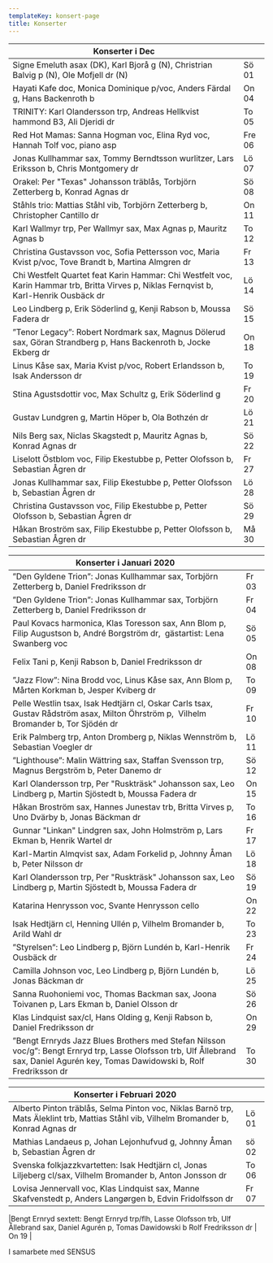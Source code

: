 ```yaml
---
templateKey: konsert-page
title: Konserter
---
```

| Konserter i Dec                                                                                                                             |        |
| ------------------------------------------------------------------------------------------------------------------------------------------- | ------ |
| Signe Emeluth asax (DK), Karl Bjorå g (N), Christrian Balvig p (N), Ole Mofjell dr (N)                                                      | Sö 01  |
| Hayati Kafe doc, Monica Dominique p/voc, Anders Färdal g, Hans Backenroth  b                                                                | On 04  |
| TRINITY: Karl Olandersson trp, Andreas Hellkvist hammond B3, Ali Djeridi dr                                                                 | To 05  |
| Red Hot Mamas: Sanna Hogman voc, Elina Ryd voc, Hannah Tolf voc, piano asp                                                                  | Fre 06 |
| Jonas Kullhammar sax, Tommy Berndtsson wurlitzer, Lars Eriksson b, Chris Montgomery dr                                                      | Lö 07  |
| Orakel: Per "Texas" Johansson träblås, Torbjörn Zetterberg b, Konrad Agnas dr                                                               | Sö 08  |
| Ståhls trio: Mattias Ståhl vib, Torbjörn Zetterberg b, Christopher Cantillo dr                                                              | On 11  |
| Karl Wallmyr trp, Per Wallmyr sax, Max Agnas p, Mauritz Agnas b                                                                             | To 12  |
| Christina Gustavsson voc, Sofia Pettersson voc, Maria Kvist p/voc, Tove Brandt b, Martina Almgren dr                                        | Fr 13  |
| Chi Westfelt Quartet feat Karin Hammar: Chi Westfelt voc, Karin Hammar trb, Britta Virves p, Niklas Fernqvist b, 	 	Karl-Henrik Ousbäck dr  | Lö 14  |
| Leo Lindberg p, Erik Söderlind g, Kenji Rabson b, Moussa Fadera dr                                                                          | Sö 15  |
| ”Tenor Legacy”: Robert Nordmark sax, Magnus Dölerud sax, Göran Strandberg p, Hans Backenroth b, Jocke Ekberg dr                             | On 18  |
| Linus Kåse sax, Maria Kvist p/voc, Robert Erlandsson b, Isak Andersson dr                                                                   | To 19  |
| Stina Agustsdottir voc, Max Schultz g, Erik Söderlind g                                                                                     | Fr 20  |
| Gustav Lundgren g, Martin Höper b, Ola Bothzén dr                                                                                           | Lö 21  |
| Nils Berg sax, Niclas Skagstedt p, Mauritz Agnas b, Konrad Agnas dr                                                                         | Sö 22  |
| Liselott Östblom voc, Filip Ekestubbe p, Petter Olofsson b, Sebastian Ågren dr                                                              | Fr 27  |
| Jonas Kullhammar sax, Filip Ekestubbe p, Petter Olofsson b, Sebastian Ågren dr                                                              | Lö 28  |
| Christina Gustavsson voc, Filip Ekestubbe p, Petter Olofsson b, Sebastian Ågren dr                                                          | Sö 29  |
| Håkan Broström sax, Filip Ekestubbe p, Petter Olofsson b, Sebastian Ågren dr                                                                | Må 30  |


| Konserter i Januari 2020                                                                                                                          |        |
| ------------------------------------------------------------------------------------------------------------------------------------------- | ------ |
| ”Den Gyldene Trion”: Jonas Kullhammar sax, Torbjörn Zetterberg b, Daniel Fredriksson dr                                                      | Fr 03  |
| ”Den Gyldene Trion”: Jonas Kullhammar sax, Torbjörn Zetterberg b, Daniel Fredriksson dr                                                      | Fr 04 |  
| Paul Kovacs harmonica, Klas Toresson sax, Ann Blom p, Filip Augustson b, André Borgström dr,  gästartist: Lena Swanberg voc| Sö 05  |
| Felix Tani p, Kenji Rabson b, Daniel Fredriksson dr| On 08 |
|”Jazz Flow”: Nina Brodd voc, Linus Kåse sax, Ann Blom p, Mårten Korkman b, Jesper Kviberg dr | To 09 | 
| Pelle Westlin tsax, Isak Hedtjärn cl, Oskar Carls tsax, Gustav Rådström asax, Milton Öhrström p,  Vilhelm Bromander b, Tor Sjödén dr| Fr 10 |
| Erik Palmberg trp, Anton Dromberg p, Niklas Wennström b, Sebastian Voegler dr | Lö 11 |
|”Lighthouse”: Malin Wättring sax, Staffan Svensson trp, Magnus Bergström b, Peter Danemo dr | Sö 12 |
| Karl Olandersson trp, Per "Ruskträsk" Johansson sax, Leo Lindberg p, Martin Sjöstedt b, Moussa Fadera dr | On 15 |
| Håkan Broström sax, Hannes Junestav trb, Britta Virves p, Uno Dvärby b, Jonas Bäckman dr | To 16 |
| Gunnar "Linkan" Lindgren sax, John Holmström p, Lars Ekman b, Henrik Wartel dr | Fr 17 |
| Karl-Martin Almqvist sax, Adam Forkelid p, Johnny Åman b, Peter Nilsson dr | Lö 18 |
| Karl Olandersson trp, Per "Ruskträsk" Johansson sax, Leo Lindberg p, Martin Sjöstedt b, Moussa Fadera dr | Sö 19 |
| Katarina Henrysson voc, Svante Henrysson cello | On 22 |
| Isak Hedtjärn cl, Henning Ullén p, Vilhelm Bromander b, Arild Wahl dr | To 23 |
| ”Styrelsen”: Leo Lindberg p, Björn Lundén b, Karl-Henrik Ousbäck dr | Fr 24 |
| Camilla Johnson voc, Leo Lindberg p, Björn Lundén b, Jonas Bäckman dr | Lö 25 |
| Sanna Ruohoniemi voc, Thomas Backman sax, Joona Toivanen p, Lars Ekman b, Daniel Olsson dr | Sö 26 |
| Klas Lindquist sax/cl, Hans Olding g, Kenji Rabson b, Daniel Fredriksson dr | On 29 |
| ”Bengt Ernryds Jazz Blues Brothers med Stefan Nilsson voc/g”: Bengt Ernryd trp, Lasse Olofsson trb, Ulf Ållebrand sax, Daniel Agurén key, Tomas Dawidowski b, Rolf Fredriksson dr | To 30 |

| Konserter i Februari 2020                                                                                                                          |        |
| ------------------------------------------------------------------------------------------------------------------------------------------- | ------ |
| Alberto Pinton träblås, Selma Pinton voc, Niklas Barnö trp, Mats Äleklint trb, Mattias Ståhl vib, Vilhelm Bromander b, Konrad Agnas dr | Lö 01 |
|Mathias Landaeus p, Johan Lejonhufvud g, Johnny Åman b, Sebastian Ågren dr | sö 02 |
|Svenska folkjazzkvartetten: Isak Hedtjärn cl, Jonas Liljeberg cl/sax, Vilhelm Bromander b, Anton Jonsson dr | To 06 |
|Lovisa Jennervall voc, Klas Lindquist sax, Manne Skafvenstedt p, Anders Langørgen b, Edvin Fridolfsson dr | Fr 07 |

|Bengt Ernryd sextett: Bengt Ernryd trp/flh, Lasse Olofsson trb, Ulf Ållebrand sax, Daniel Agurén p, Tomas Dawidowski b Rolf Fredriksson dr | On 19 |




I samarbete med SENSUS 
